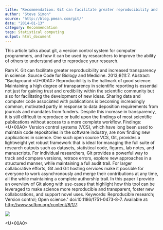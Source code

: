 ```yaml
---
title: "Recommendation: Git can facilitate greater reproducibility and increased transparency in science"
author: "Steve Simon"
source: "http://blog.pmean.com/git/"
date: "2014-01-13"
category: Recommendation
tags: Statistical computing
output: html_document
---
```


This article talks about git, a version control system for computer
programmers, and how it can be used by researchers to improve the
ability of others to understand and to reproduce your
research.

<!---More--->

Ram K. Git can facilitate greater reproducibility and increased
transparency in science. Source Code for Biology and Medicine.
2013;8(1):7. Abstract: "Background:<U+00A0> Reproducibility is the hallmark of
good science. Maintaining a high degree of transparency in scientific
reporting is essential not just for gaining trust and credibility within
the scientific community but also for facilitating the development of
new ideas. Sharing data and computer code associated with publications
is becoming increasingly common, motivated partly in response to data
deposition requirements from journals and mandates from funders. Despite
this increase in transparency, it is still difficult to reproduce or
build upon the findings of most scientific publications without access
to a more complete workflow. Findings:<U+00A0> Version control systems (VCS),
which have long been used to maintain code repositories in the software
industry, are now finding new applications in science. One such open
source VCS, Git, provides a lightweight yet robust framework that is
ideal for managing the full suite of research outputs such as datasets,
statistical code, figures, lab notes, and manuscripts. For individual
researchers, Git provides a powerful way to track and compare versions,
retrace errors, explore new approaches in a structured manner, while
maintaining a full audit trail. For larger collaborative efforts, Git
and Git hosting services make it possible for everyone to work
asynchronously and merge their contributions at any time, all the while
maintaining a complete authorship trail. In this paper I provide an
overview of Git along with use-cases that highlight how this tool can be
leveraged to make science more reproducible and transparent, foster new
collaborations, and support novel uses. Keywords: Reproducible research;
Version control; Open science." doi:10.1186/1751-0473-8-7. Available at:
<http://www.scfbm.org/content/8/1/7>.

![](http://www.pmean.com/images/images/14/git01.png)



<U+00A0>


